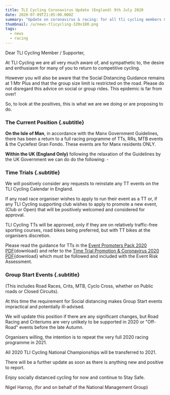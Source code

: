 ```yaml
---
title: TLI Cycling Coronavirus Update (England) 9th July 2020
date: 2020-07-09T21:05:00.000Z
summary: "Update on coronavirus & racing: for all tli cycling members & supporters"
thumbnail: /u/news-tlicycling-320x180.png
tags:
  - news
  - racing
---
```

Dear TLI Cycling Member / Supporter,

At TLI Cycling we are all very much aware of, and sympathetic to, the desire and enthusiasm for many of you to return to competitive cycling.

However you will also be aware that the Social Distancing Guidance remains at 1 Mtr Plus and that the group size limit is restricted on the road. Please do not disregard this advice on social or group rides. This epidemic is far from over!

So, to look at the positives, this is what we are we doing or are proposing to do.

### The Current Position {.subtitle}
**On the Isle of Man**, in accordance with the Manx Government Guidelines, there has been a return to a full racing programme of TTs, RRs, MTB events & the Cyclefest Gran Fondo. These events are for Manx residents ONLY.

**Within the UK (England Only)** following the relaxation of the Guidelines by the UK Government we can do do the following: -

### Time Trials {.subtitle}

We will positively consider any requests to reinstate any TT events on the TLI Cycling Calendar in England.

If any road race organiser wishes to apply to run their event as a TT or, if any TLI Cycling supporting club wishes to apply to promote a new event, (Club or Open) that will be positively welcomed and considered for approval.

TLI Cycling TTs will  be approved, only if they are on relatively traffic-free sporting courses, road bikes being preferred, but with TT bikes at the organisers discretion.

Please read the guidance for TTs in the [Event Promoters Pack 2020 PDF](/u/TLICycling_Event-Promoters-Pack-2020.pdf){download} and refer to the [Time Trial Promotion & Coronavirus 2020 PDF](/u/TLICycling_COVID-TimeTrial-Promotion-Event-Guidance-2020.pdf){download} which must be followed and included with the Event Risk Assessment.

### Group Start Events {.subtitle}

(This includes Road Races, Crits, MTB, Cyclo Cross, whether on Public roads or Closed Circuits).

At this time the requirement for Social distancing makes Group Start events impractical and potentially ill-advised.

We will update this position if there are any significant changes, but Road Racing and Criteriums are very unlikely to be supported in 2020 or "Off-Road" events before the late Autumn.

Organisers willing, the intention is to repeat the very full 2020 racing programme in 2021.

All 2020 TLI Cycling National Championships will be transferred to 2021.

There will be a further update as soon as there is anything new and positive to report.

Enjoy socially distanced cycling for now and continue to Stay Safe.

Nigel Harrop, (for and on behalf of the National Management Group)